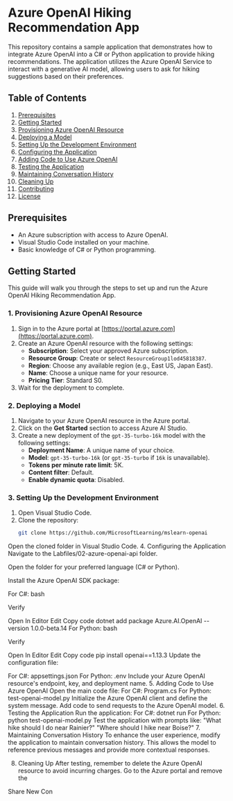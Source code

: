 
# Azure OpenAI Hiking Recommendation App

This repository contains a sample application that demonstrates how to integrate Azure OpenAI into a C# or Python application to provide hiking recommendations. The application utilizes the Azure OpenAI Service to interact with a generative AI model, allowing users to ask for hiking suggestions based on their preferences.

## Table of Contents
1. [Prerequisites](#prerequisites)
2. [Getting Started](#getting-started)
3. [Provisioning Azure OpenAI Resource](#provisioning-azure-openai-resource)
4. [Deploying a Model](#deploying-a-model)
5. [Setting Up the Development Environment](#setting-up-the-development-environment)
6. [Configuring the Application](#configuring-the-application)
7. [Adding Code to Use Azure OpenAI](#adding-code-to-use-azure-openai)
8. [Testing the Application](#testing-the-application)
9. [Maintaining Conversation History](#maintaining-conversation-history)
10. [Cleaning Up](#cleaning-up)
11. [Contributing](#contributing)
12. [License](#license)

## Prerequisites
- An Azure subscription with access to Azure OpenAI.
- Visual Studio Code installed on your machine.
- Basic knowledge of C# or Python programming.

## Getting Started
This guide will walk you through the steps to set up and run the Azure OpenAI Hiking Recommendation App.

### 1. Provisioning Azure OpenAI Resource
1. Sign in to the Azure portal at [https://portal.azure.com](https://portal.azure.com).
2. Create an Azure OpenAI resource with the following settings:
   - **Subscription**: Select your approved Azure subscription.
   - **Resource Group**: Create or select `ResourceGroup1lod45818387`.
   - **Region**: Choose any available region (e.g., East US, Japan East).
   - **Name**: Choose a unique name for your resource.
   - **Pricing Tier**: Standard S0.
3. Wait for the deployment to complete.

### 2. Deploying a Model
1. Navigate to your Azure OpenAI resource in the Azure portal.
2. Click on the **Get Started** section to access Azure AI Studio.
3. Create a new deployment of the `gpt-35-turbo-16k` model with the following settings:
   - **Deployment Name**: A unique name of your choice.
   - **Model**: `gpt-35-turbo-16k` (or `gpt-35-turbo` if `16k` is unavailable).
   - **Tokens per minute rate limit**: 5K.
   - **Content filter**: Default.
   - **Enable dynamic quota**: Disabled.

### 3. Setting Up the Development Environment
1. Open Visual Studio Code.
2. Clone the repository:
   ```bash
   git clone https://github.com/MicrosoftLearning/mslearn-openai
Open the cloned folder in Visual Studio Code.
4. Configuring the Application
Navigate to the Labfiles/02-azure-openai-api folder.

Open the folder for your preferred language (C# or Python).

Install the Azure OpenAI SDK package:

For C#:
bash

Verify

Open In Editor
Edit
Copy code
dotnet add package Azure.AI.OpenAI --version 1.0.0-beta.14
For Python:
bash

Verify

Open In Editor
Edit
Copy code
pip install openai==1.13.3
Update the configuration file:

For C#: appsettings.json
For Python: .env
Include your Azure OpenAI resource's endpoint, key, and deployment name.
5. Adding Code to Use Azure OpenAI
Open the main code file:
For C#: Program.cs
For Python: test-openai-model.py
Initialize the Azure OpenAI client and define the system message.
Add code to send requests to the Azure OpenAI model.
6. Testing the Application
Run the application:
For C#: dotnet run
For Python: python test-openai-model.py
Test the application with prompts like:
"What hike should I do near Rainier?"
"Where should I hike near Boise?"
7. Maintaining Conversation History
To enhance the user experience, modify the application to maintain conversation history. This allows the model to reference previous messages and provide more contextual responses.

8. Cleaning Up
After testing, remember to delete the Azure OpenAI resource to avoid incurring charges. Go to the Azure portal and remove the




Share
New
Con
